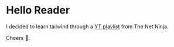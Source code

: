 # Hello Reader

I decided to learn tailwind through a [YT playlist](https://youtube.com/playlist?list=PL4cUxeGkcC9gpXORlEHjc5bgnIi5HEGhw) from The Net Ninja.

Cheers 🥂.
